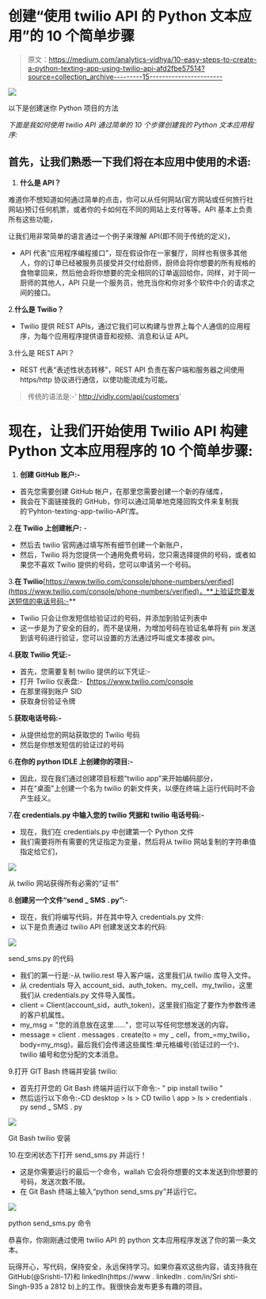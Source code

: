 # 创建“使用 twilio API 的 Python 文本应用”的 10 个简单步骤

> 原文：<https://medium.com/analytics-vidhya/10-easy-steps-to-create-a-python-texting-app-using-twilio-api-afd2fbe57514?source=collection_archive---------15----------------------->

![](img/4f4f3cc6513163bb397a0c5664579a19.png)

以下是创建迷你 Python 项目的方法

*下面是我如何使用 twilio API 通过简单的 10 个步骤创建我的 Python 文本应用程序:*

## 首先，让我们熟悉一下我们将在本应用中使用的术语:

1.  **什么是 API？**

难道你不想知道如何通过简单的点击，你可以从任何网站(官方网站或任何旅行社网站)预订任何机票，或者你的卡如何在不同的网站上支付等等。API 基本上负责所有这些功能，

让我们用非常简单的语言通过一个例子来理解 API(即不同于传统的定义)，

*   API 代表“应用程序编程接口”，现在假设你在一家餐厅，同样也有很多其他人，你的订单已经被服务员接受并交付给厨师，厨师会将你想要的所有规格的食物拿回来，然后他会将你想要的完全相同的订单返回给你，同样，对于同一厨师的其他人，API 只是一个服务员，他充当你和你对多个软件中介的请求之间的接口。

2.**什么是 Twilio？**

*   Twilio 提供 REST APIs，通过它我们可以构建与世界上每个人通信的应用程序，为每个应用程序提供语音和视频、消息和认证 API。

3.什么是 REST API？

*   REST 代表“表述性状态转移”，REST API 负责在客户端和服务器之间使用 https/http 协议进行通信，以使功能流成为可能。

> 传统的语法是:-' http://vidly.com/api/customers'

# 现在，让我们开始使用 Twilio API 构建 Python 文本应用程序的 10 个简单步骤:

1.  **创建 GitHub 账户:-**

*   首先您需要创建 GitHub 帐户，在那里您需要创建一个新的存储库，
*   我会在下面链接我的 GitHub，你可以通过简单地克隆回购文件来复制我的‘Pyhton-texting-app-twilio-API’库。

2.**在 Twilio 上创建帐户:** -

*   然后去 twilio 官网通过填写所有细节创建一个新账户，
*   然后，Twilio 将为您提供一个通用免费号码，您只需选择提供的号码，或者如果您不喜欢 Twilio 提供的号码，您可以申请另一个号码。

3.**在 Twilio**[https://www.twilio.com/console/phone-numbers/verified](https://www.twilio.com/console/phone-numbers/verified)，**上验证您要发送短信的电话号码:-**

*   Twilio 只会让你发短信给验证过的号码，并添加到验证列表中
*   这一步是为了安全的目的，而不是误用，为增加号码在验证名单将有 pin 发送到该号码进行验证，您可以设置的方法通过呼叫或文本接收 pin。

4.**获取 Twilio 凭证:-**

*   首先，您需要复制 twilio 提供的以下凭证:-
*   打开 Twilio 仪表盘:-【https://www.twilio.com/console 
*   在那里得到账户 SID
*   获取身份验证令牌

5.**获取电话号码:-**

*   从提供给您的网站获取您的 Twilio 号码
*   然后是你想发短信的验证过的号码

6.**在你的 python IDLE 上创建你的项目:-**

*   因此，现在我们通过创建项目标题“twilio app”来开始编码部分，
*   并在“桌面”上创建一个名为 twilio 的新文件夹，以便在终端上运行代码时不会产生歧义。

7.**在 credentials.py 中输入您的 twilio 凭据和 twilio 电话号码:-**

*   现在，我们在 credentials.py 中创建第一个 Python 文件
*   我们需要将所有需要的凭证指定为变量，然后将从 twilio 网站复制的字符串值指定给它们，

![](img/3fb8255497590e966dd74a39708ddd27.png)

从 twilio 网站获得所有必需的“证书”

8.**创建另一个文件“send _ SMS . py”:**-

*   现在，我们将编写代码，并在其中导入 credentials.py 文件:
*   以下是负责通过 twilio API 创建发送文本的代码:

![](img/2403b14a64d5c191bc86826f280a141f.png)

send_sms.py 的代码

*   我们的第一行是:-从 twilio.rest 导入客户端，这里我们从 twilio 库导入文件。
*   从 credentials 导入 account_sid、auth_token、my_cell、my_twilio，这里我们从 credentials.py 文件导入属性。
*   client = Client(account_sid，auth_token)，这里我们指定了要作为参数传递的客户机属性。
*   my_msg = "您的消息放在这里……"，您可以写任何您想发送的内容。
*   message = client . messages . create(to = my _ cell，from_=my_twilio，body=my_msg)，最后我们会传递这些属性:单元格编号(验证过的一个)、twilio 编号和您分配的文本消息。

9.打开 GIT Bash 终端并安装 twilio:

*   首先打开您的 Git Bash 终端并运行以下命令:- " pip install twilio "
*   然后运行以下命令:-CD desktop > ls > CD twilio \ app > ls > credentials . py send _ SMS . py

![](img/35d1075490a017eed06e30abfa40cbea.png)

Git Bash twilio 安装

10.在空闲状态下打开 send_sms.py 并运行！

*   这是你需要运行的最后一个命令，wallah 它会将你想要的文本发送到你想要的号码，发送次数不限。
*   在 Git Bash 终端上输入“python send_sms.py”并运行它。

![](img/6afc369aad23ed98f629903fa4ad225a.png)

python send_sms.py 命令

恭喜你，你刚刚通过使用 twilio API 的 python 文本应用程序发送了你的第一条文本。

玩得开心，写代码，保持安全，永远保持学习。如果你喜欢这些内容，请支持我在 GitHub(@Srishti-17)和 linkedIn(https://www . linkedIn . com/in/Sri shti-Singh-935 a 2812 b)上的工作。我很快会发布更多有趣的项目。
